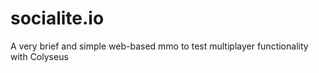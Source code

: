 # socialite.io
A very brief and simple web-based mmo to test multiplayer functionality with Colyseus
